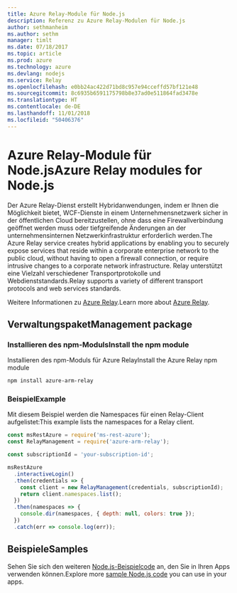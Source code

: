 ```yaml
---
title: Azure Relay-Module für Node.js
description: Referenz zu Azure Relay-Modulen für Node.js
author: sethmanheim
ms.author: sethm
manager: timlt
ms.date: 07/18/2017
ms.topic: article
ms.prod: azure
ms.technology: azure
ms.devlang: nodejs
ms.service: Relay
ms.openlocfilehash: e0bb24ac422d71bd8c957e94cceffd57bf121e48
ms.sourcegitcommit: 8c6935b6591175798b8e37ad0e511864fad3478e
ms.translationtype: HT
ms.contentlocale: de-DE
ms.lasthandoff: 11/01/2018
ms.locfileid: "50406376"
---
```

# <a name="azure-relay-modules-for-nodejs"></a><span data-ttu-id="3e6af-103">Azure Relay-Module für Node.js</span><span class="sxs-lookup"><span data-stu-id="3e6af-103">Azure Relay modules for Node.js</span></span>

<span data-ttu-id="3e6af-104">Der Azure Relay-Dienst erstellt Hybridanwendungen, indem er Ihnen die Möglichkeit bietet, WCF-Dienste in einem Unternehmensnetzwerk sicher in der öffentlichen Cloud bereitzustellen, ohne dass eine Firewallverbindung geöffnet werden muss oder tiefgreifende Änderungen an der unternehmensinternen Netzwerkinfrastruktur erforderlich werden.</span><span class="sxs-lookup"><span data-stu-id="3e6af-104">The Azure Relay service creates hybrid applications by enabling you to securely expose services that reside within a corporate enterprise network to the public cloud, without having to open a firewall connection, or require intrusive changes to a corporate network infrastructure.</span></span> <span data-ttu-id="3e6af-105">Relay unterstützt eine Vielzahl verschiedener Transportprotokolle und Webdienststandards.</span><span class="sxs-lookup"><span data-stu-id="3e6af-105">Relay supports a variety of different transport protocols and web services standards.</span></span>

<span data-ttu-id="3e6af-106">Weitere Informationen zu [Azure Relay](https://docs.microsoft.com/azure/service-bus-relay/relay-what-is-it).</span><span class="sxs-lookup"><span data-stu-id="3e6af-106">Learn more about [Azure Relay](https://docs.microsoft.com/azure/service-bus-relay/relay-what-is-it).</span></span>

## <a name="management-package"></a><span data-ttu-id="3e6af-107">Verwaltungspaket</span><span class="sxs-lookup"><span data-stu-id="3e6af-107">Management package</span></span>

### <a name="install-the-npm-module"></a><span data-ttu-id="3e6af-108">Installieren des npm-Moduls</span><span class="sxs-lookup"><span data-stu-id="3e6af-108">Install the npm module</span></span>

<span data-ttu-id="3e6af-109">Installieren des npm-Moduls für Azure Relay</span><span class="sxs-lookup"><span data-stu-id="3e6af-109">Install the Azure Relay npm module</span></span>

```bash
npm install azure-arm-relay
```

### <a name="example"></a><span data-ttu-id="3e6af-110">Beispiel</span><span class="sxs-lookup"><span data-stu-id="3e6af-110">Example</span></span>

<span data-ttu-id="3e6af-111">Mit diesem Beispiel werden die Namespaces für einen Relay-Client aufgelistet:</span><span class="sxs-lookup"><span data-stu-id="3e6af-111">This example lists the namespaces for a Relay client.</span></span>

```javascript
const msRestAzure = require('ms-rest-azure');
const RelayManagement = require('azure-arm-relay');

const subscriptionId = 'your-subscription-id';

msRestAzure
  .interactiveLogin()
  .then(credentials => {
    const client = new RelayManagement(credentials, subscriptionId);
    return client.namespaces.list();
  })
  .then(namespaces => {
    console.dir(namespaces, { depth: null, colors: true });
  })
  .catch(err => console.log(err));
```

## <a name="samples"></a><span data-ttu-id="3e6af-112">Beispiele</span><span class="sxs-lookup"><span data-stu-id="3e6af-112">Samples</span></span>

<span data-ttu-id="3e6af-113">Sehen Sie sich den weiteren [Node.js-Beispielcode](https://azure.microsoft.com/resources/samples/?platform=nodejs) an, den Sie in Ihren Apps verwenden können.</span><span class="sxs-lookup"><span data-stu-id="3e6af-113">Explore more [sample Node.js code](https://azure.microsoft.com/resources/samples/?platform=nodejs) you can use in your apps.</span></span>
